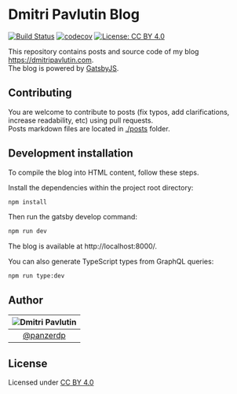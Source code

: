 # Dmitri Pavlutin Blog

[![Build Status](https://travis-ci.com/panzerdp/dmitripavlutin.com.svg?branch=master)](https://travis-ci.com/panzerdp/dmitripavlutin.com) [![codecov](https://codecov.io/gh/panzerdp/dmitripavlutin.com/branch/master/graph/badge.svg)](https://codecov.io/gh/panzerdp/dmitripavlutin.com) [![License: CC BY 4.0](https://img.shields.io/badge/License-CC%20BY%204.0-lightgrey.svg)](https://creativecommons.org/licenses/by/4.0/)

This repository contains posts and source code of my blog https://dmitripavlutin.com.  
The blog is powered by [GatsbyJS](https://www.gatsbyjs.org/).  

## Contributing

You are welcome to contribute to posts (fix typos, add clarifications, increase readability, etc) using pull requests.  
Posts markdown files are located in [./posts](/content/posts) folder.  

## Development installation

To compile the blog into HTML content, follow these steps.

Install the dependencies within the project root directory:

```bash
npm install
```

Then run the gatsby develop command:

```bash
npm run dev
```

The blog is available at http://localhost:8000/.

You can also generate TypeScript types from GraphQL queries:

```
npm run type:dev
```

## Author

| ![Dmitri Pavlutin](https://s.gravatar.com/avatar/7be6b604e5d3c6a82ed933dd90ed68dc?s=100) |
| :-: |
| [@panzerdp](https://twitter.com/panzerdp) |

## License

Licensed under [CC BY 4.0](http://creativecommons.org/licenses/by/4.0/)